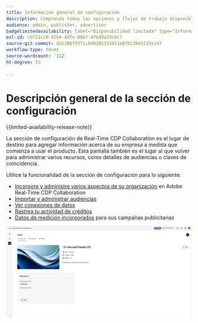 ```yaml
---
title: Información general de configuración
description: Comprenda todas las opciones y flujos de trabajo disponibles en la sección de configuración de Adobe Real-Time CDP Collaboration
audience: admin, publisher, advertiser
badgelimitedavailability: label="Disponibilidad limitada" type="Informative" url="https://helpx.adobe.com/legal/product-descriptions/real-time-customer-data-platform-collaboration.html newtab=true"
exl-id: cbf21cc8-41b4-4dfe-88b7-47bd9a19cbc7
source-git-commit: dd1386f9371cb40285315d11e07b139d3115e147
workflow-type: tm+mt
source-wordcount: '112'
ht-degree: 1%

---
```


# Descripción general de la sección de configuración

{{limited-availability-release-note}}

La sección de configuración de Real-Time CDP Collaboration es el lugar de destino para agregar información acerca de su empresa a medida que comienza a usar el producto. Esta pantalla también es el lugar al que volver para administrar varios recursos, como detalles de audiencias o claves de coincidencia.

Utilice la funcionalidad de la sección de configuración para lo siguiente:

* [Incorpore y administre varios aspectos de su organización](/help/guide/setup/onboard-organization.md) en Adobe Real-Time CDP Collaboration
* [Importar y administrar audiencias](/help/guide/setup/onboard-audiences.md)
* [Ver conexiones de datos](/help/guide/setup/manage-data-connection.md)
* [Rastrea tu actividad de créditos](/help/guide/setup/my-activity.md)
* [Datos de medición incorporados](/help/guide/setup/onboard-measurement-data.md) para sus campañas publicitarias

<!--

* [Import and manage identity crosswalks](/help/guide/setup/identity-crosswalk.md) *(not part of the beta release)*

-->

![Página de instalación](/help/assets/setup/setup-page.png)
